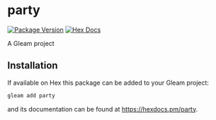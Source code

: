 # party

[![Package Version](https://img.shields.io/hexpm/v/party)](https://hex.pm/packages/party)
[![Hex Docs](https://img.shields.io/badge/hex-docs-ffaff3)](https://hexdocs.pm/party/)

A Gleam project

## Installation

If available on Hex this package can be added to your Gleam project:

```sh
gleam add party
```

and its documentation can be found at <https://hexdocs.pm/party>.
